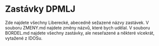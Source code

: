 # Zastávky DPMLJ
Zde najdete všechny Liberecké, abecedně sežazené názvy zastávek. V souboru ZMENY.md najdete změny názvů, které bych udělal. V souboru BORDEL.md najdete všechny zastávky, ale neseřazené a některé vícekrát, vytažené z IDOSu.  
